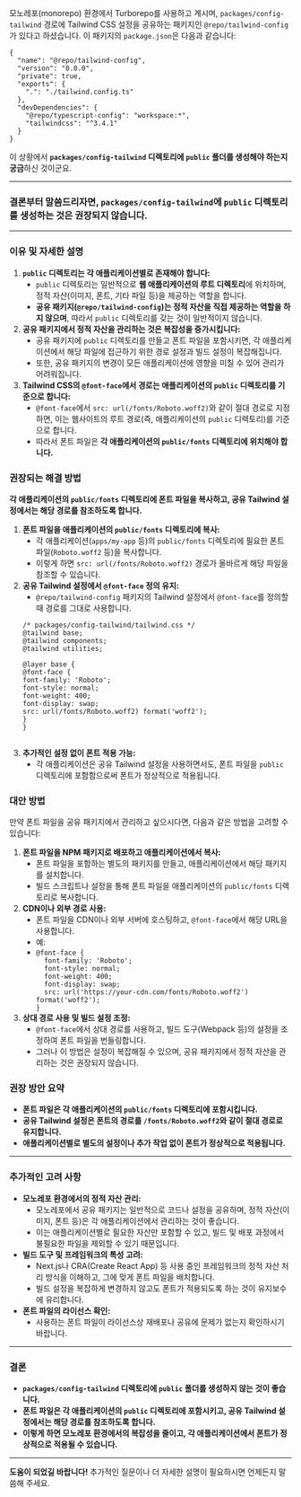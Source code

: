 <p data-ke-size="size16">모노레포(monorepo) 환경에서 Turborepo를 사용하고 계시며, <code>packages/config-tailwind</code> 경로에 Tailwind CSS 설정을 공유하는 패키지인 <code>@repo/tailwind-config</code>가 있다고 하셨습니다. 이 패키지의 <code>package.json</code>은 다음과 같습니다:</p>
<pre class="javascript" data-ke-language="javascript"><code>{
  "name": "@repo/tailwind-config",
  "version": "0.0.0",
  "private": true,
  "exports": {
    ".": "./tailwind.config.ts"
  },
  "devDependencies": {
    "@repo/typescript-config": "workspace:*",
    "tailwindcss": "^3.4.1"
  }
}</code></pre>
<p data-ke-size="size16">이 상황에서 <b><code>packages/config-tailwind</code> 디렉토리에 <code>public</code> 폴더를 생성해야 하는지 궁금</b>하신 것이군요.</p>
<hr data-ke-style="style1" />
<h3 data-ke-size="size23"><b>결론부터 말씀드리자면, <code>packages/config-tailwind</code>에 <code>public</code> 디렉토리를 생성하는 것은 권장되지 않습니다.</b></h3>
<hr data-ke-style="style1" />
<h3 data-ke-size="size23"><b>이유 및 자세한 설명</b></h3>
<ol style="list-style-type: decimal;" data-ke-list-type="decimal">
<li><b><code>public</code> 디렉토리는 각 애플리케이션별로 존재해야 합니다:</b>
<ul style="list-style-type: disc;" data-ke-list-type="disc">
<li><code>public</code> 디렉토리는 일반적으로 <b>웹 애플리케이션의 루트 디렉토리</b>에 위치하며, 정적 자산(이미지, 폰트, 기타 파일 등)을 제공하는 역할을 합니다.</li>
<li><b>공유 패키지(<code>@repo/tailwind-config</code>)는 정적 자산을 직접 제공하는 역할을 하지 않으며</b>, 따라서 <code>public</code> 디렉토리를 갖는 것이 일반적이지 않습니다.</li>
</ul>
</li>
<li><b>공유 패키지에서 정적 자산을 관리하는 것은 복잡성을 증가시킵니다:</b>
<ul style="list-style-type: disc;" data-ke-list-type="disc">
<li>공유 패키지에 <code>public</code> 디렉토리를 만들고 폰트 파일을 포함시키면, 각 애플리케이션에서 해당 파일에 접근하기 위한 경로 설정과 빌드 설정이 복잡해집니다.</li>
<li>또한, 공유 패키지의 변경이 모든 애플리케이션에 영향을 미칠 수 있어 관리가 어려워집니다.</li>
</ul>
</li>
<li><b>Tailwind CSS의 <code>@font-face</code>에서 경로는 애플리케이션의 <code>public</code> 디렉토리를 기준으로 합니다:</b>
<ul style="list-style-type: disc;" data-ke-list-type="disc">
<li><code>@font-face</code>에서 <code>src: url(/fonts/Roboto.woff2)</code>와 같이 절대 경로로 지정하면, 이는 웹사이트의 루트 경로(즉, 애플리케이션의 <code>public</code> 디렉토리)를 기준으로 합니다.</li>
<li>따라서 폰트 파일은 <b>각 애플리케이션의 <code>public/fonts</code> 디렉토리에 위치해야 합니다.</b></li>
</ul>
</li>
</ol>
<h3 data-ke-size="size23"><b>권장되는 해결 방법</b></h3>
<p data-ke-size="size16"><b>각 애플리케이션의 <code>public/fonts</code> 디렉토리에 폰트 파일을 복사하고, 공유 Tailwind 설정에서는 해당 경로를 참조하도록 합니다.</b></p>
<ol style="list-style-type: decimal;" data-ke-list-type="decimal">
<li><b>폰트 파일을 애플리케이션의 <code>public/fonts</code> 디렉토리에 복사:</b>
<ul style="list-style-type: disc;" data-ke-list-type="disc">
<li>각 애플리케이션(<code>apps/my-app</code> 등)의 <code>public/fonts</code> 디렉토리에 필요한 폰트 파일(<code>Roboto.woff2</code> 등)을 복사합니다.</li>
<li>이렇게 하면 <code>src: url(/fonts/Roboto.woff2)</code> 경로가 올바르게 해당 파일을 참조할 수 있습니다.</li>
</ul>
</li>
<li><b>공유 Tailwind 설정에서 <code>@font-face</code> 정의 유지:</b>
<ul style="list-style-type: disc;" data-ke-list-type="disc">
<li><code>@repo/tailwind-config</code> 패키지의 Tailwind 설정에서 <code>@font-face</code>를 정의할 때 경로를 그대로 사용합니다.</li>
</ul>
<pre class="css" data-ke-language="css"><code>/* packages/config-tailwind/tailwind.css */
@tailwind base;
@tailwind components;
@tailwind utilities;
<p>@layer base {
@font-face {
font-family: 'Roboto';
font-style: normal;
font-weight: 400;
font-display: swap;
src: url(/fonts/Roboto.woff2) format('woff2');
}
}</code></pre></p>
</li>
<li><b>추가적인 설정 없이 폰트 적용 가능:</b>
<ul style="list-style-type: disc;" data-ke-list-type="disc">
<li>각 애플리케이션은 공유 Tailwind 설정을 사용하면서도, 폰트 파일을 <code>public</code> 디렉토리에 포함함으로써 폰트가 정상적으로 적용됩니다.</li>
</ul>
</li>
</ol>
<h3 data-ke-size="size23"><b>대안 방법</b></h3>
<p data-ke-size="size16">만약 폰트 파일을 공유 패키지에서 관리하고 싶으시다면, 다음과 같은 방법을 고려할 수 있습니다:</p>
<ol style="list-style-type: decimal;" data-ke-list-type="decimal">
<li><b>폰트 파일을 NPM 패키지로 배포하고 애플리케이션에서 복사:</b>
<ul style="list-style-type: disc;" data-ke-list-type="disc">
<li>폰트 파일을 포함하는 별도의 패키지를 만들고, 애플리케이션에서 해당 패키지를 설치합니다.</li>
<li>빌드 스크립트나 설정을 통해 폰트 파일을 애플리케이션의 <code>public/fonts</code> 디렉토리로 복사합니다.</li>
</ul>
</li>
<li><b>CDN이나 외부 경로 사용:</b>
<ul style="list-style-type: disc;" data-ke-list-type="disc">
<li>폰트 파일을 CDN이나 외부 서버에 호스팅하고, <code>@font-face</code>에서 해당 URL을 사용합니다.</li>
<li>예:</li>
<li><code class="language-css">@font-face {
  font-family: 'Roboto';
  font-style: normal;
  font-weight: 400;
  font-display: swap;
  src: url('https://your-cdn.com/fonts/Roboto.woff2') format('woff2');
}</code></li>
</ul>
</li>
<li><b>상대 경로 사용 및 빌드 설정 조정:</b>
<ul style="list-style-type: disc;" data-ke-list-type="disc">
<li><code>@font-face</code>에서 상대 경로를 사용하고, 빌드 도구(Webpack 등)의 설정을 조정하여 폰트 파일을 번들링합니다.</li>
<li>그러나 이 방법은 설정이 복잡해질 수 있으며, 공유 패키지에서 정적 자산을 관리하는 것은 권장되지 않습니다.</li>
</ul>
</li>
</ol>
<h3 data-ke-size="size23"><b>권장 방안 요약</b></h3>
<ul style="list-style-type: disc;" data-ke-list-type="disc">
<li><b>폰트 파일은 각 애플리케이션의 <code>public/fonts</code> 디렉토리에 포함시킵니다.</b></li>
<li><b>공유 Tailwind 설정은 폰트의 경로를 <code>/fonts/Roboto.woff2</code>와 같이 절대 경로로 유지합니다.</b></li>
<li><b>애플리케이션별로 별도의 설정이나 추가 작업 없이 폰트가 정상적으로 적용됩니다.</b></li>
</ul>
<hr data-ke-style="style1" />
<h3 data-ke-size="size23"><b>추가적인 고려 사항</b></h3>
<ul style="list-style-type: disc;" data-ke-list-type="disc">
<li><b>모노레포 환경에서의 정적 자산 관리:</b>
<ul style="list-style-type: disc;" data-ke-list-type="disc">
<li>모노레포에서 공유 패키지는 일반적으로 코드나 설정을 공유하며, 정적 자산(이미지, 폰트 등)은 각 애플리케이션에서 관리하는 것이 좋습니다.</li>
<li>이는 애플리케이션별로 필요한 자산만 포함할 수 있고, 빌드 및 배포 과정에서 불필요한 파일을 제외할 수 있기 때문입니다.</li>
</ul>
</li>
<li><b>빌드 도구 및 프레임워크의 특성 고려:</b>
<ul style="list-style-type: disc;" data-ke-list-type="disc">
<li>Next.js나 CRA(Create React App) 등 사용 중인 프레임워크의 정적 자산 처리 방식을 이해하고, 그에 맞게 폰트 파일을 배치합니다.</li>
<li>빌드 설정을 복잡하게 변경하지 않고도 폰트가 적용되도록 하는 것이 유지보수에 유리합니다.</li>
</ul>
</li>
<li><b>폰트 파일의 라이선스 확인:</b>
<ul style="list-style-type: disc;" data-ke-list-type="disc">
<li>사용하는 폰트 파일이 라이선스상 재배포나 공유에 문제가 없는지 확인하시기 바랍니다.</li>
</ul>
</li>
</ul>
<hr data-ke-style="style1" />
<h3 data-ke-size="size23"><b>결론</b></h3>
<ul style="list-style-type: disc;" data-ke-list-type="disc">
<li><b><code>packages/config-tailwind</code> 디렉토리에 <code>public</code> 폴더를 생성하지 않는 것이 좋습니다.</b></li>
<li><b>폰트 파일은 각 애플리케이션의 <code>public</code> 디렉토리에 포함시키고, 공유 Tailwind 설정에서는 해당 경로를 참조하도록 합니다.</b></li>
<li><b>이렇게 하면 모노레포 환경에서의 복잡성을 줄이고, 각 애플리케이션에서 폰트가 정상적으로 적용될 수 있습니다.</b></li>
</ul>
<hr data-ke-style="style1" />
<p data-ke-size="size16"><b>도움이 되었길 바랍니다!</b> 추가적인 질문이나 더 자세한 설명이 필요하시면 언제든지 말씀해 주세요.</p>